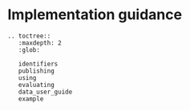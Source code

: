 # Implementation guidance

```eval_rst
.. toctree::
   :maxdepth: 2
   :glob:

   identifiers
   publishing
   using
   evaluating
   data_user_guide
   example

```
